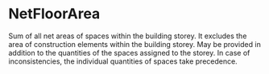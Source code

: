 NetFloorArea
============

Sum of all net areas of spaces within the building storey. It excludes the area of construction elements within the building storey. May be provided in addition to the quantities of the spaces assigned to the storey. In case of inconsistencies, the individual quantities of spaces take precedence.
